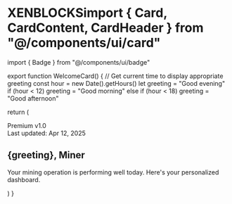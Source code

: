 # XENBLOCKSimport { Card, CardContent, CardHeader } from "@/components/ui/card"
import { Badge } from "@/components/ui/badge"

export function WelcomeCard() {
  // Get current time to display appropriate greeting
  const hour = new Date().getHours()
  let greeting = "Good evening"
  if (hour < 12) greeting = "Good morning"
  else if (hour < 18) greeting = "Good afternoon"

  return (
    <Card className="border-gray-800 bg-gradient-to-r from-black to-yellow-950/30 backdrop-blur-sm overflow-hidden">
      <CardHeader className="pb-2">
        <div className="flex items-center justify-between">
          <div className="flex items-center gap-2">
            <Badge className="bg-yellow-400 text-black hover:bg-yellow-500">Premium</Badge>
            <Badge variant="outline" className="border-yellow-900 text-yellow-400">
              v1.0
            </Badge>
          </div>
          <div className="text-xs text-gray-400">Last updated: Apr 12, 2025</div>
        </div>
      </CardHeader>
      <CardContent>
        <h2 className="text-xl font-bold text-white mb-1">
          {greeting}, <span className="text-yellow-400">Miner</span>
        </h2>
        <p className="text-gray-300 text-sm">
          Your mining operation is performing well today. Here's your personalized dashboard.
        </p>
      </CardContent>
    </Card>
  )
}
